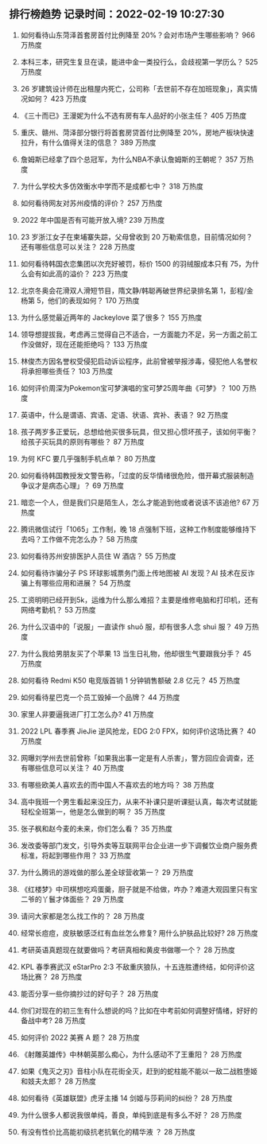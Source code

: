 
## 排行榜趋势 记录时间：2022-02-19 10:27:30
  
  1. 如何看待山东菏泽首套房首付比例降至 20%？会对市场产生哪些影响？ 966 万热度
    
  2. 本科三本，研究生复旦在读，能进中金一类投行么，会歧视第一学历么？ 525 万热度
    
  3. 26 岁建筑设计师在出租屋内死亡，公司称「去世前不存在加班现象」，真实情况如何？ 423 万热度
    
  4. 《三十而已》王漫妮为什么不选有房有车人品好的小张主任？ 405 万热度
    
  5. 重庆、赣州、菏泽部分银行将首套房贷首付比例降至 20%，房地产板块快速拉升，有什么值得关注的信息？ 389 万热度
    
  6. 詹姆斯已经拿了四个总冠军，为什么NBA不承认詹姆斯的王朝呢？ 357 万热度
    
  7. 为什么学校大多仿效衡水中学而不是成都七中？ 318 万热度
    
  8. 如何看待网友对苏州疫情的评价？ 257 万热度
    
  9. 2022 年中国是否有可能开放入境? 239 万热度
    
  10. 23 岁浙江女子在柬埔寨失踪，父母曾收到 20 万勒索信息，目前情况如何？还有哪些信息可以关注？ 228 万热度
    
  11. 如何看待韩国衣恋集团以次充好被罚，标价 1500 的羽绒服成本只有 75，为什么会有如此高的溢价？ 223 万热度
    
  12. 北京冬奥会花滑双人滑短节目，隋文静/韩聪再破世界纪录排名第 1，彭程/金杨第 5，他们的表现如何？ 170 万热度
    
  13. 为什么感觉最近两年的 Jackeylove 菜了很多？ 155 万热度
    
  14. 领导想提拔我，考虑再三觉得自己不适合，一方面能力不足，另一方面之前工作没做好，现在还能拒绝吗？ 133 万热度
    
  15. 林俊杰方因名誉权受侵犯启动诉讼程序，此前曾被举报涉毒，侵犯他人名誉权将承担哪些责任？ 103 万热度
    
  16. 如何评价周深为Pokemon宝可梦演唱的宝可梦25周年曲《可梦》？ 100 万热度
    
  17. 英语中，什么是谓语、宾语、定语、状语、宾补、表语？ 92 万热度
    
  18. 孩子两岁多正爱玩，总想给他买很多玩具，但又担心惯坏孩子，该如何平衡？给孩子买玩具的原则有哪些？ 87 万热度
    
  19. 为何 KFC 要几乎强制手机点单？ 80 万热度
    
  20. 如何看待韩国教授发文警告称，「过度的反华情绪很危险，借开幕式服装制造争议才是病态心理」？ 69 万热度
    
  21. 暗恋一个人，但是我们只是陌生人，怎么才能追到他或者说该不该追他? 67 万热度
    
  22. 腾讯微信试行「1065」工作制，晚 18 点强制下班，这种工作制度能够维持下去吗？工作做不完怎么办？ 58 万热度
    
  23. 如何看待苏州安排医护人员住 W 酒店？ 55 万热度
    
  24. 如何看待诈骗分子 PS 环球影城票务门面上传地图被 AI 发现？AI 技术在反诈骗上有哪些应用和进展？ 54 万热度
    
  25. 工资明明已经开到5k，运维为什么那么难招？主要是维修电脑和打印机，还有网络考勤机？ 53 万热度
    
  26. 为什么汉语中的「说服」一直读作 shuō 服，却有很多人念 shuì 服？ 49 万热度
    
  27. 为什么我给男朋友买了个苹果 13 当生日礼物，他却很生气要跟我分手？ 45 万热度
    
  28. 如何看待 Redmi K50 电竞版首销 1 分钟销售额破 2.8 亿元？ 45 万热度
    
  29. 如何看待星巴克一个员工毁掉一个品牌？ 44 万热度
    
  30. 家里人非要逼我进厂打工怎么办? 41 万热度
    
  31. 2022 LPL 春季赛 JieJie 逆风抢龙，EDG 2:0 FPX，如何评价这场比赛？ 40 万热度
    
  32. 网曝刘学州去世前曾称「如果我出事一定是有人杀害」，警方回应会调查，还有哪些信息可以关注？ 40 万热度
    
  33. 有哪些欧美人喜欢去的而中国人不喜欢去的地方吗？ 38 万热度
    
  34. 高中我班一个男生看起来没压力，从来不补课只是听课挺认真，每次考试就能轻松全班第一，他是怎么做到的啊？ 35 万热度
    
  35. 张子枫和赵今麦的未来，你们怎么看？ 35 万热度
    
  36. 发改委等部门发文，引导外卖等互联网平台企业进一步下调餐饮业商户服务费标准，将起到哪些作用？ 33 万热度
    
  37. 为什么腾讯的游戏做的那么差全球营收第一？ 29 万热度
    
  38. 《红楼梦》中司棋想吃鸡蛋羹，厨子就是不给做，咋办？难道大观园里只有宝二爷的丫鬟才体面些？ 29 万热度
    
  39. 请问大家都是怎么找工作的？ 28 万热度
    
  40. 经常长痘痘，皮肤敏感泛红有血丝怎么修复? 用什么护肤品比较好? 28 万热度
    
  41. 考研英语真题现在就要做吗？考研真相和黄皮书做哪一个？ 28 万热度
    
  42. KPL 春季赛武汉 eStarPro 2:3 不敌重庆狼队，十五连胜遭终结，如何评价这场比赛？ 28 万热度
    
  43. 能否分享一些你摘抄过的好句子？ 28 万热度
    
  44. 你们对现在的初三生有什么想说的吗？比如在中考前如何调整好情绪，好好的备战中考? 28 万热度
    
  45. 如何评价 2022 美赛 A 题？ 28 万热度
    
  46. 《射雕英雄传》中林朝英那么痴心，为什么感动不了王重阳？ 28 万热度
    
  47. 如果《鬼灭之刃》音柱小队在花街全灭，赶到的蛇柱能不能以一敌二战胜堕姬和妓夫太郎？ 28 万热度
    
  48. 如何看待《英雄联盟》虎牙主播 14 剑姬与莎莉间的纠纷？ 28 万热度
    
  49. 为什么很多人都说我很单纯，善良，单纯到底是有多么不好？ 28 万热度
    
  50. 有没有性价比高能初级抗老抗氧化的精华液 ？ 28 万热度
    